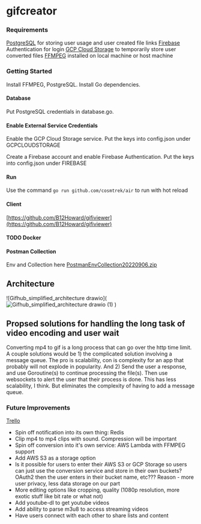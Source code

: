# gifcreator

### Requirements
[PostgreSQL](https://www.postgresql.org/) for storing user usage and user created file links
[Firebase](https://firebase.google.com/) Authentication for login 
[GCP Cloud Storage](https://cloud.google.com/) to temporarily store user converted files 
[FFMPEG](https://ffmpeg.org/) installed on local machine or host machine 


### Getting Started
Install FFMPEG, PostgreSQL. Install Go dependencies.

#### Database
Put PostgreSQL credentials in database.go.

#### Enable External Service Credentials
Enable the GCP Cloud Storage service. Put the keys into config.json under GCPCLOUDSTORAGE

Create a Firebase account and enable Firebase Authentication. Put the keys into config.json under FIREBASE

#### Run
Use the command `go run github.com/cosmtrek/air` to run with hot reload

#### Client
[https://github.com/B12Howard/gifiviewer](https://github.com/B12Howard/gifiviewer)

#### TODO Docker

#### Postman Collection
Env and Collection here
[PostmanEnvCollection20220906.zip](https://github.com/B12Howard/gifcreator/files/9500089/PostmanEnvCollection20220906.zip)


## Architecture
![Gifhub_simplified_architecture drawio](![Gifhub_simplified_architecture drawio (1)](https://user-images.githubusercontent.com/39282569/193721443-e06d132d-7350-458f-b8a9-cbdefb465411.png)
)


## Propsed solutions for handling the long task of video encoding and user wait
Converting mp4 to gif is a long process that can go over the http time limit. A couple solutions would be 1) the complicated solution involving a message queue. The pro is scalability, con is complexity for an app that probably will not explode in popularity. And 2) Send the user a response, and use Goroutine(s) to continue processing the file(s). Then use websockets to alert the user that their process is done. This has less scalability, I think. But eliminates the complexity of having to add a message queue.


### Future Improvements
[Trello](https://trello.com/b/34GbTIKL/gifhub)

- Spin off notification into its own thing: Redis
- Clip mp4 to mp4 clips with sound. Compression will be important
- Spin off conversion into it's own service: AWS Lambda with FFMPEG support
- Add AWS S3 as a storage option
- Is it possible for users to enter their AWS S3 or GCP Storage so users can just use the conversion service and store in their own buckets? OAuth2 then the user enters in their bucket name, etc??? Reason - more user privacy, less data storage on our part
- More editing options like cropping, quality (1080p resolution, more exotic stuff like bit rate or what not)
- Add youtube-dl to get youtube videos
- Add ability to parse m3u8 to access streaming videos
- Have users connect with each other to share lists and content
